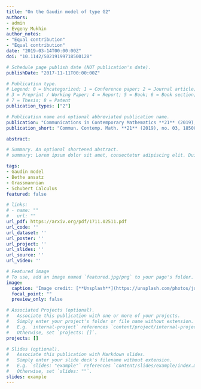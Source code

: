 ```yaml
---
title: "On the Gaudin model of type G2"
authors:
- admin
- Evgeny Mukhin
author_notes:
- "Equal contribution"
- "Equal contribution"
date: "2019-03-14T00:00:00Z"
doi: "10.1142/S0219199718500128"

# Schedule page publish date (NOT publication's date).
publishDate: "2017-11-11T00:00:00Z"

# Publication type.
# Legend: 0 = Uncategorized; 1 = Conference paper; 2 = Journal article;
# 3 = Preprint / Working Paper; 4 = Report; 5 = Book; 6 = Book section;
# 7 = Thesis; 8 = Patent
publication_types: ["2"]

# Publication name and optional abbreviated publication name.
publication: "Communications in Contemporary Mathematics **21** (2019), no. 03, 1850012"
publication_short: "Commun. Contemp. Math. **21** (2019), no. 03, 1850012"

abstract: 

# Summary. An optional shortened abstract.
# summary: Lorem ipsum dolor sit amet, consectetur adipiscing elit. Duis posuere tellus ac convallis placerat. Proin tincidunt magna sed ex sollicitudin condimentum.

tags:
- Gaudin model
- Bethe ansatz
- Grassmannian
- Schubert Calculus
featured: false

# links:
# - name: ""
#   url: ""
url_pdf: https://arxiv.org/pdf/1711.02511.pdf
url_code: ''
url_dataset: ''
url_poster: ''
url_project: ''
url_slides: ''
url_source: ''
url_video: ''

# Featured image
# To use, add an image named `featured.jpg/png` to your page's folder. 
image:
  caption: 'Image credit: [**Unsplash**](https://unsplash.com/photos/jdD8gXaTZsc)'
  focal_point: ""
  preview_only: false

# Associated Projects (optional).
#   Associate this publication with one or more of your projects.
#   Simply enter your project's folder or file name without extension.
#   E.g. `internal-project` references `content/project/internal-project/index.md`.
#   Otherwise, set `projects: []`.
projects: []

# Slides (optional).
#   Associate this publication with Markdown slides.
#   Simply enter your slide deck's filename without extension.
#   E.g. `slides: "example"` references `content/slides/example/index.md`.
#   Otherwise, set `slides: ""`.
slides: example
---
```

